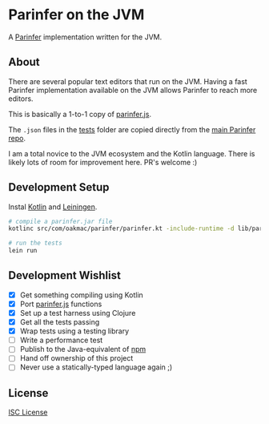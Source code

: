 # Parinfer on the JVM

A [Parinfer] implementation written for the JVM.

## About

There are several popular text editors that run on the JVM. Having a fast
Parinfer implementation available on the JVM allows Parinfer to reach more
editors.

This is basically a 1-to-1 copy of [parinfer.js].

The `.json` files in the [tests] folder are copied directly from the [main
Parinfer repo].

I am a total novice to the JVM ecosystem and the Kotlin language. There is
likely lots of room for improvement here. PR's welcome :)

## Development Setup

Instal [Kotlin] and [Leiningen].

```sh
# compile a parinfer.jar file
kotlinc src/com/oakmac/parinfer/parinfer.kt -include-runtime -d lib/parinfer.jar

# run the tests
lein run
```

## Development Wishlist

* [x] Get something compiling using Kotlin
* [x] Port [parinfer.js] functions
* [x] Set up a test harness using Clojure
* [x] Get all the tests passing
* [x] Wrap tests using a testing library
* [ ] Write a performance test
* [ ] Publish to the Java-equivalent of [npm]
* [ ] Hand off ownership of this project
* [ ] Never use a statically-typed language again ;)

## License

[ISC License]

[Parinfer]:http://shaunlebron.github.io/parinfer/
[parinfer.js]:https://github.com/shaunlebron/parinfer/blob/master/lib/parinfer.js
[tests]:tests/
[main Parinfer repo]:https://github.com/shaunlebron/parinfer/tree/master/lib/test/cases
[npm]:https://www.npmjs.com/
[Kotlin]:https://kotlinlang.org/docs/tutorials/command-line.html
[Leiningen]:http://leiningen.org/
[ISC License]:LICENSE.md
